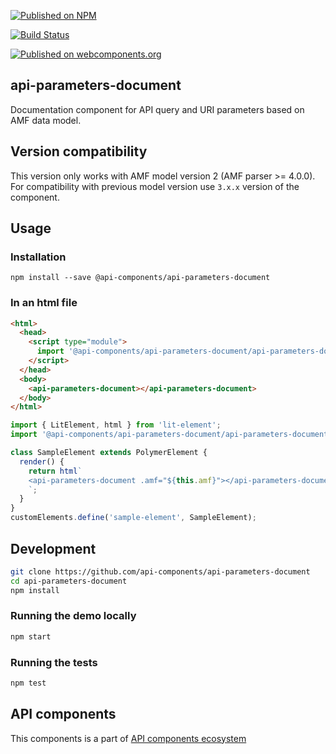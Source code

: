 [![Published on NPM](https://img.shields.io/npm/v/@api-components/api-parameters-document.svg)](https://www.npmjs.com/package/@api-components/api-parameters-document)

[![Build Status](https://travis-ci.org/advanced-rest-client/api-parameters-document.svg?branch=stage)](https://travis-ci.org/advanced-rest-client/api-parameters-document)

[![Published on webcomponents.org](https://img.shields.io/badge/webcomponents.org-published-blue.svg)](https://www.webcomponents.org/element/advanced-rest-client/api-parameters-document)

## api-parameters-document

Documentation component for API query and URI parameters based on AMF data model.

## Version compatibility

This version only works with AMF model version 2 (AMF parser >= 4.0.0).
For compatibility with previous model version use `3.x.x` version of the component.

## Usage

### Installation

```
npm install --save @api-components/api-parameters-document
```

### In an html file

```html
<html>
  <head>
    <script type="module">
      import '@api-components/api-parameters-document/api-parameters-document.js';
    </script>
  </head>
  <body>
    <api-parameters-document></api-parameters-document>
  </body>
</html>
```

```js
import { LitElement, html } from 'lit-element';
import '@api-components/api-parameters-document/api-parameters-document.js';

class SampleElement extends PolymerElement {
  render() {
    return html`
    <api-parameters-document .amf="${this.amf}"></api-parameters-document>
    `;
  }
}
customElements.define('sample-element', SampleElement);
```

## Development

```sh
git clone https://github.com/api-components/api-parameters-document
cd api-parameters-document
npm install
```

### Running the demo locally

```sh
npm start
```

### Running the tests

```sh
npm test
```

## API components

This components is a part of [API components ecosystem](https://elements.advancedrestclient.com/)
